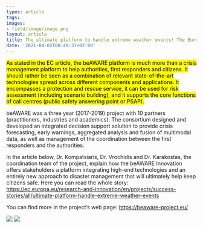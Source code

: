 ```yaml
---
types: article
tags:
images: 
- field/image/image.png
layout: article
title: The ultimate platform to handle extreme weather events! The European Commission has officially labelled Η2020 beAWARE (coordinated by MKLab) as a “success story”!
date: '2021-04-02T08:49:37+02:00'
---
```

<p><mark>As stated in the EC article, the beAWARE platform is much more than a crisis management platform to help authorities, first responders and citizens. It should rather be seen as a combination of relevant state-of-the-art technologies spread across different components and applications. It encompasses a protection and rescue service, it can be used for risk assessment (including scenario building), and it supports the core functions of call centres (public safety answering point or PSAP).</mark></p>

<p>beAWARE was a three year (2017-2019) project with 10 partners (practitioners, industries and academics). The consortium designed and developed an integrated decision support solution to provide crisis forecasting, early warnings, aggregated analysis and fusion of multimodal data, as well as management of the coordination between the first responders and the authorities.</p>

<p>In the article below, Dr. Kompatsiaris, Dr. Vrochidis and Dr. Karakostas, the coordination team of the project, explain how the beAWARE Innovation offers stakeholders a platform integrating high-end technologies and an entirely new approach to disaster management that will ultimately help keep citizens safe. Here you can read the whole story: <a href="https://ec.europa.eu/research-and-innovation/en/projects/success-stories/all/ultimate-platform-handle-extreme-weather-events" target="_blank" rel="noopener noreferrer">https://ec.europa.eu/research-and-innovation/en/projects/success-stories/all/ultimate-platform-handle-extreme-weather-events</a></p>

<p>You can find more in the project’s web page: <a href="https://beaware-project.eu/" target="_blank" rel="noopener noreferrer">https://beaware-project.eu/</a></p>

<img src="files/field/image/Screenshot-2021-04-01-at-7.13.36-PM.png" />

<img src="files/field/image/image-2.png" />
